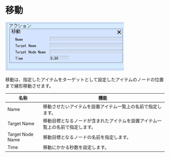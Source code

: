 # 移動

![MoveTo](img/MoveTo.jpg)

移動は、指定したアイテムをターゲットとして設定したアイテムのノードの位置まで線形移動させます。

| 名称 | 機能 |
| ---- | ---- |
| Name | 移動させたいアイテムを設置アイテム一覧上の名前で指定します。|
| Target Name | 移動目標となるノードが含まれたアイテムを設置アイテム一覧上の名前で指定します。 |
| Target Node Name | 移動目標となるノードの名前を指定します。 |
| Time | 移動にかかる秒数を設定します。 |
